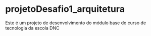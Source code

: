 # projetoDesafio1_arquitetura
Este é um projeto de desenvolvimento do módulo base do curso de tecnologia da escola DNC
